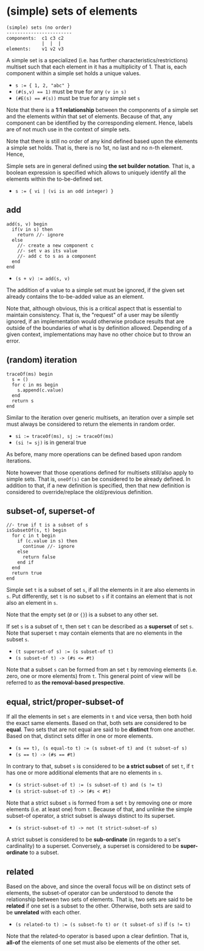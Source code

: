 
# (simple) sets of elements

```
(simple) sets (no order)
------------------------
components:  c1 c3 c2
             |  |  |
elements:    v1 v2 v3
```

A simple set is a specialized (i.e. has further characteristics/restrictions)
multiset such that each element in it has a multiplicity of 1. That is, each
component within a simple set holds a unique values.

* `s := { 1, 2, "abc" }`
* `(#(s,v) == 1)` must be true for any `(v in s)`
* `(#E(s) == #(s))` must be true for any simple set `s`

Note that there is a **1:1 relationship** between the components of a simple
set and the elements within that set of elements. Because of that, any component
can be identified by the corresponding element. Hence, labels are of not much
use in the context of simple sets.

Note that there is still no order of any kind defined based upon the elements
a simple set holds. That is, there is no 1st, no last and no n-th element.
Hence,

Simple sets are in general defined using **the set builder notation**. That is,
a boolean expression is specified which allows to uniquely identify all the
elements within the to-be-defined set.

* `s := { vi | (vi is an odd integer) } `

<!-- ======================================================================= -->
## add

```
add(s, v) begin
  if(v in s) then
    return //- ignore
  else
    //- create a new component c
    //- set v as its value
    //- add c to s as a component
  end
end
```

* `(s + v) := add(s, v)`

The addition of a value to a simple set must be ignored, if the given set
already contains the to-be-added value as an element.

Note that, although obvious, this is a critical aspect that is essential to
maintain consistency. That is, the "request" of a user may be silently ignored,
if an implementation would otherwise produce results that are outside of the
boundaries of what is by definition allowed. Depending of a given context,
implementations may have no other choice but to throw an error.

<!-- ======================================================================= -->
## (random) iteration

```
traceOf(ms) begin
  s = ()
  for c in ms begin
    s.append(c.value)
  end
  return s
end
```

Similar to the iteration over generic multisets, an iteration over a simple
set must always be considered to return the elements in random order.

* `si := traceOf(ms), sj := traceOf(ms)`
* `(si != sj)` is in general true

As before, many more operations can be defined based upon random iterations.

Note however that those operations defined for multisets still/also apply to
simple sets. That is, `oneOf(s)` can be considered to be already defined. In
addition to that, if a new definition is specified, then that new definition
is considered to override/replace the old/previous definition.

<!-- ======================================================================= -->
## subset-of, superset-of

```
//- true if t is a subset of s
isSubsetOf(s, t) begin
  for c in t begin
    if (c.value in s) then
      continue //- ignore
    else
      return false
    end if
  end
  return true
end
```

Simple set `t` is a subset of set `s`, if all the elements in it are also
elements in `s`. Put differently, set `t` is no subset to `s` if it contains
an element that is not also an element in `s`.

Note that the empty set (`Ø` or `{}`) is a subset to any other set.

If set `s` is a subset of `t`, then set `t` can be described as a **superset**
of set `s`. Note that superset `t` may contain elements that are no elements in
the subset `s`.

* `(t superset-of s) := (s subset-of t)`
* `(s subset-of t) -> (#s <= #t)`

Note that a subset `s` can be formed from an set `t` by removing elements
(i.e. zero, one or more elements) from `t`. This general point of view will
be referred to as **the removal-based prespective**.

<!-- ======================================================================= -->
## equal, strict/proper-subset-of

If all the elements in set `s` are elements in `t` and vice versa, then both
hold the exact same elements. Based on that, both sets are considered to be
**equal**. Two sets that are not equal are said to be **distinct** from one
another. Based on that, distinct sets differ in one or more elements.

* `(s == t), (s equal-to t) := (s subset-of t) and (t subset-of s)`
* `(s == t) -> (#s == #t)`

In contrary to that, subset `s` is considered to be **a strict subset** of set
`t`, if `t` has one or more additional elements that are no elements in `s`.

* `(s strict-subset-of t) := (s subset-of t) and (s != t)`
* `(s strict-subset-of t) -> (#s < #t)`

Note that a strict subset `s` is formed from a set `t` by removing one or more
elements (i.e. at least one) from `t`. Because of that, and unlinke the simple
subset-of operator, a strict subset is always distinct to its superset.

* `(s strict-subset-of t) -> not (t strict-subset-of s)`

A strict subset is considered to be **sub-ordinate** (in regards to a set's
cardinality) to a superset. Conversely, a superset is considered to be
**super-ordinate** to a subset.

<!-- ======================================================================= -->
## related

Based on the above, and since the overall focus will be on distinct sets of
elements, the subset-of operator can be understood to denote the relationship
between two sets of elements. That is, two sets are said to be **related** if
one set is a subset to the other. Otherwise, both sets are said to be
**unrelated** with each other.

* `(s related-to t) := (s subset-fo t) or (t subset-of s)` if `(s != t)`

Note that the related-to operator is based upon a clear defintion. That is,
**all-of** the elements of one set must also be elements of the other set.
